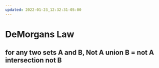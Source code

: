 ```yaml
---
updated: 2022-01-23_12:32:31-05:00
---
```

# DeMorgans Law
## for any two sets A and B, Not A union B = not A intersection not B
